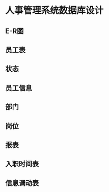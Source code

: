 # 人事管理系统数据库设计  

  


## E-R图  





## 员工表

  

## 状态

## 员工信息

  

## 部门



## 岗位



## 报表  



## 入职时间表



## 信息调动表



